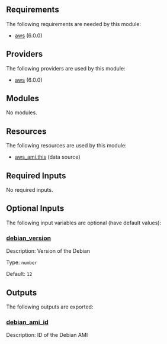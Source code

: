 ## Requirements

The following requirements are needed by this module:

- <a name="requirement_aws"></a> [aws](#requirement\_aws) (6.0.0)

## Providers

The following providers are used by this module:

- <a name="provider_aws"></a> [aws](#provider\_aws) (6.0.0)

## Modules

No modules.

## Resources

The following resources are used by this module:

- [aws_ami.this](https://registry.terraform.io/providers/hashicorp/aws/6.0.0/docs/data-sources/ami) (data source)

## Required Inputs

No required inputs.

## Optional Inputs

The following input variables are optional (have default values):

### <a name="input_debian_version"></a> [debian\_version](#input\_debian\_version)

Description: Version of the Debian

Type: `number`

Default: `12`

## Outputs

The following outputs are exported:

### <a name="output_debian_ami_id"></a> [debian\_ami\_id](#output\_debian\_ami\_id)

Description: ID of the Debian AMI
